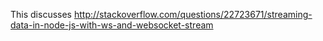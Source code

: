 This discusses http://stackoverflow.com/questions/22723671/streaming-data-in-node-js-with-ws-and-websocket-stream
